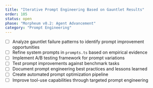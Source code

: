 ```yaml
---
title: "Iterative Prompt Engineering Based on Gauntlet Results"
order: 105
status: open
phase: "Morpheum v0.2: Agent Advancement"
category: "Prompt Engineering"
---
```


- [ ] Analyze gauntlet failure patterns to identify prompt improvement opportunities
- [ ] Refine system prompts in `prompts.ts` based on empirical evidence
- [ ] Implement A/B testing framework for prompt variations
- [ ] Test prompt improvements against benchmark tasks
- [ ] Document prompt engineering best practices and lessons learned
- [ ] Create automated prompt optimization pipeline
- [ ] Improve tool-use capabilities through targeted prompt engineering